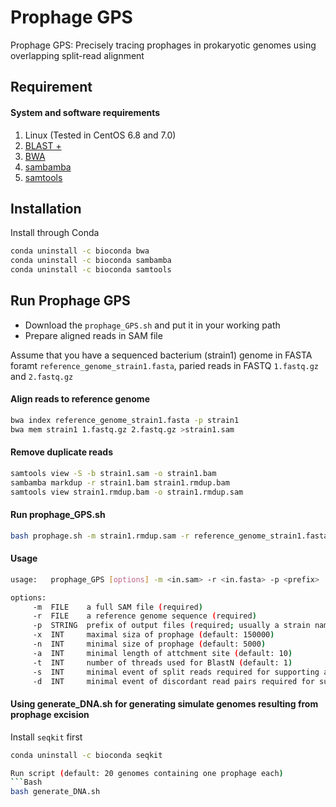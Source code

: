 Prophage GPS
========

Prophage GPS: Precisely tracing prophages in prokaryotic genomes using overlapping split-read alignment

Requirement
------

#### System and software requirements

1. Linux (Tested in CentOS 6.8 and 7.0)
2. [BLAST +](https://ftp.ncbi.nlm.nih.gov/blast/executables/blast+/2.10.1/)
3. [BWA](http://bio-bwa.sourceforge.net/)
4. [sambamba](http://lomereiter.github.io/sambamba/)
5. [samtools](http://www.htslib.org/)

Installation
------

Install through Conda
```Bash
conda uninstall -c bioconda bwa
conda uninstall -c bioconda sambamba
conda uninstall -c bioconda samtools
```
Run Prophage GPS
------

* Download the `prophage_GPS.sh` and put it in your working path
* Prepare aligned reads in SAM file

Assume that you have a sequenced bacterium (strain1) genome in FASTA foramt `reference_genome_strain1.fasta`, paried reads in FASTQ `1.fastq.gz` and `2.fastq.gz`

#### Align reads to reference genome
```Bash
bwa index reference_genome_strain1.fasta -p strain1
bwa mem strain1 1.fastq.gz 2.fastq.gz >strain1.sam
```
#### Remove duplicate reads
```Bash
samtools view -S -b strain1.sam -o strain1.bam
sambamba markdup -r strain1.bam strain1.rmdup.bam
samtools view strain1.rmdup.bam -o strain1.rmdup.sam 
```
#### Run prophage_GPS.sh
```Bash
bash prophage.sh -m strain1.rmdup.sam -r reference_genome_strain1.fasta -p strain1
```
#### Usage

```Bash
usage:   prophage_GPS [options] -m <in.sam> -r <in.fasta> -p <prefix>

options:
     -m  FILE    a full SAM file (required)
     -r  FILE    a reference genome sequence (required)
     -p  STRING  prefix of output files (required; usually a strain name or a sample name)
     -x  INT     maximal siza of prophage (default: 150000)
     -n  INT     minimal size of prophage (default: 5000)
     -a  INT     minimal length of attchment site (default: 10)
     -t  INT     number of threads used for BlastN (default: 1)
     -s  INT     minimal event of split reads required for supporting a prophage candidate
     -d  INT     minimal event of discordant read pairs required for supporting a prophage candidat
```
#### Using generate_DNA.sh for generating simulate genomes resulting from prophage excision

Install `seqkit` first
```Bash
conda uninstall -c bioconda seqkit

Run script (default: 20 genomes containing one prophage each)
```Bash
bash generate_DNA.sh
